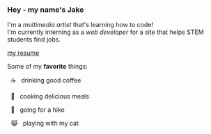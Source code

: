 ### Hey - my name's Jake

I'm a *multimedia artist* that's learning how to code!  
I'm currently interning as a *web developer* for a site that helps STEM students find jobs.  

[my resume](https://github.com/jakebytes/jakebytes/blob/main/resume/index.html)

Some of my **favorite** things:
<p> &nbsp ☕ &nbsp drinking good coffee </p>
<p> &nbsp 🍝 &nbsp cooking delicious meals </p>
<p> &nbsp 🥾 &nbsp going for a hike </p>
<p> &nbsp 😹 &nbsp playing with my cat </p>
